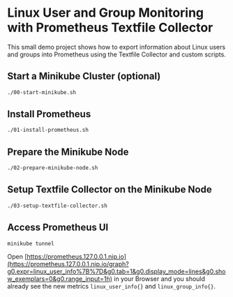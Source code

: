# Linux User and Group Monitoring with Prometheus Textfile Collector

This small demo project shows how to export information about Linux users and groups into Prometheus using the Textfile Collector and custom scripts.

## Start a Minikube Cluster (optional)

```bash
./00-start-minikube.sh
```

## Install Prometheus

```bash
./01-install-prometheus.sh
```

## Prepare the Minikube Node

```bash
./02-prepare-minikube-node.sh
```

## Setup Textfile Collector on the Minikube Node

```bash
./03-setup-textfile-collector.sh
```

## Access Prometheus UI

```bash
minikube tunnel
```

Open [https://prometheus.127.0.0.1.nip.io](https://prometheus.127.0.0.1.nip.io/graph?g0.expr=linux_user_info%7B%7D&g0.tab=1&g0.display_mode=lines&g0.show_exemplars=0&g0.range_input=1h) in your Browser and you should already see the new metrics `linux_user_info{}` and `linux_group_info{}`.
